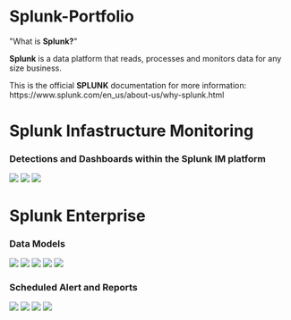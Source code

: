 # Splunk-Portfolio
<p>"What is <strong>Splunk?</strong>"</p>
<p><strong>Splunk</strong> is a data platform that reads, processes and monitors data for any size business.</p>
<p>This is the official <strong>SPLUNK</strong> documentation for more information: https://www.splunk.com/en_us/about-us/why-splunk.html</p>
<h1>Splunk Infastructure Monitoring</h1>
<p></p>
<h3>Detections and Dashboards within the Splunk IM platform</h3>
<img src="detections3.png">
<img src="detections2.png">
<img src="detections.png">
<p></p>
<p></p>
<h1> Splunk Enterprise</h1>
<h3>Data Models</h3>
  <p></p>
  <img src="datamd.png">
  <img src="datamd5.png">
  <img src="datamd4.png">
  <img src="datamd3.png">
  <img src="datamd2.png">
<p></p>
<p></p>
<h3>Scheduled Alert and Reports</h3>
<img src="schalerts1.png">
<img src="schalerts2.png">
<img src="statproc2.png">
<img src="StatisticalProcessing1.png">
